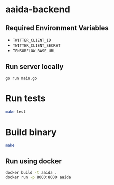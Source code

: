 # aaida-backend

## Required Environment Variables

- `TWITTER_CLIENT_ID`
- `TWITTER_CLIENT_SECRET`
- `TENSORFLOW_BASE_URL`

## Run server locally

```bash
go run main.go
```

# Run tests

```bash
make test
```

# Build binary

```bash
make
```

## Run using docker

```bash
docker build -t aaida .
docker run -p 8000:8000 aaida
```
